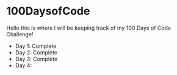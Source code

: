 # 100DaysofCode

Hello this is where I will be keeping track of my 100 Days of Code Challenge!

- Day 1: Complete
- Day 2: Complete
- Day 3: Complete
- Day 4: